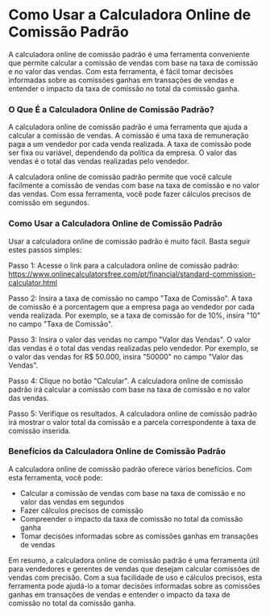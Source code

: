 Como Usar a Calculadora Online de Comissão Padrão
=================================================

A calculadora online de comissão padrão é uma ferramenta conveniente que permite calcular a comissão de vendas com base na taxa de comissão e no valor das vendas. Com esta ferramenta, é fácil tomar decisões informadas sobre as comissões ganhas em transações de vendas e entender o impacto da taxa de comissão no total da comissão ganha.

### O Que É a Calculadora Online de Comissão Padrão?

A calculadora online de comissão padrão é uma ferramenta que ajuda a calcular a comissão de vendas. A comissão é uma taxa de remuneração paga a um vendedor por cada venda realizada. A taxa de comissão pode ser fixa ou variável, dependendo da política da empresa. O valor das vendas é o total das vendas realizadas pelo vendedor.

A calculadora online de comissão padrão permite que você calcule facilmente a comissão de vendas com base na taxa de comissão e no valor das vendas. Com essa ferramenta, você pode fazer cálculos precisos de comissão em segundos.

### Como Usar a Calculadora Online de Comissão Padrão

Usar a calculadora online de comissão padrão é muito fácil. Basta seguir estes passos simples:

Passo 1: Acesse o link para a calculadora online de comissão padrão: <https://www.onlinecalculatorsfree.com/pt/financial/standard-commission-calculator.html>

Passo 2: Insira a taxa de comissão no campo "Taxa de Comissão". A taxa de comissão é a porcentagem que a empresa paga ao vendedor por cada venda realizada. Por exemplo, se a taxa de comissão for de 10%, insira "10" no campo "Taxa de Comissão".

Passo 3: Insira o valor das vendas no campo "Valor das Vendas". O valor das vendas é o total das vendas realizadas pelo vendedor. Por exemplo, se o valor das vendas for R$ 50.000, insira "50000" no campo "Valor das Vendas".

Passo 4: Clique no botão "Calcular". A calculadora online de comissão padrão irá calcular a comissão com base na taxa de comissão e no valor das vendas.

Passo 5: Verifique os resultados. A calculadora online de comissão padrão irá mostrar o valor total da comissão e a parcela correspondente à taxa de comissão inserida.

### Benefícios da Calculadora Online de Comissão Padrão

A calculadora online de comissão padrão oferece vários benefícios. Com esta ferramenta, você pode:

- Calcular a comissão de vendas com base na taxa de comissão e no valor das vendas em segundos
- Fazer cálculos precisos de comissão
- Compreender o impacto da taxa de comissão no total da comissão ganha
- Tomar decisões informadas sobre as comissões ganhas em transações de vendas

Em resumo, a calculadora online de comissão padrão é uma ferramenta útil para vendedores e gerentes de vendas que desejam calcular comissões de vendas com precisão. Com a sua facilidade de uso e cálculos precisos, esta ferramenta pode ajudá-lo a tomar decisões informadas sobre as comissões ganhas em transações de vendas e entender o impacto da taxa de comissão no total da comissão ganha.